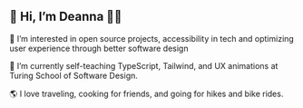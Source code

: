 ## 👋 Hi, I’m Deanna  👩‍💻
👀 I’m interested in open source projects, accessibility in tech and optimizing user experience through better software design  

💾  I’m currently self-teaching TypeScript, Tailwind, and UX animations at Turing School of Software Design.

🌎 I love traveling, cooking for friends, and going for hikes and bike rides.



<!---
dsstevens/dsstevens is a ✨ special ✨ repository because its `README.md` (this file) appears on your GitHub profile.
You can click the Preview link to take a look at your changes.
--->
